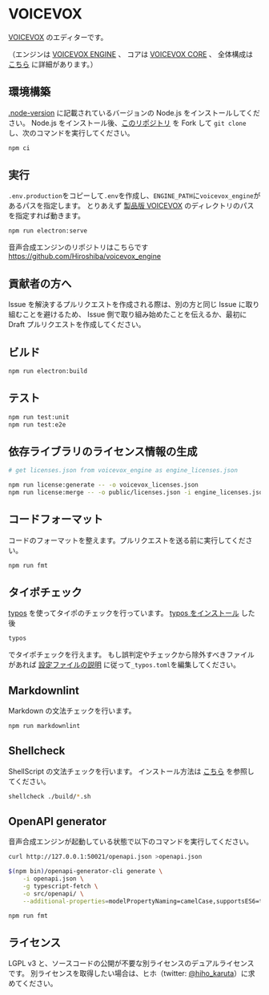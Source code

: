 # VOICEVOX

[VOICEVOX](https://voicevox.hiroshiba.jp/) のエディターです。

（エンジンは [VOICEVOX ENGINE](https://github.com/Hiroshiba/voicevox_engine/) 、
コアは [VOICEVOX CORE](https://github.com/Hiroshiba/voicevox_core/) 、
全体構成は [こちら](./docs/全体構成.md) に詳細があります。）

## 環境構築

[.node-version](.node-version) に記載されているバージョンの Node.js をインストールしてください。
Node.js をインストール後、[このリポジトリ](https://github.com/Hiroshiba/voicevox.git) を
Fork して `git clone` し、次のコマンドを実行してください。

```bash
npm ci
```

## 実行

`.env.production`をコピーして`.env`を作成し、`ENGINE_PATH`に`voicevox_engine`があるパスを指定します。
とりあえず [製品版 VOICEVOX](https://voicevox.hiroshiba.jp/) のディレクトリのパスを指定すれば動きます。

```bash
npm run electron:serve
```

音声合成エンジンのリポジトリはこちらです <https://github.com/Hiroshiba/voicevox_engine>

## 貢献者の方へ

Issue を解決するプルリクエストを作成される際は、別の方と同じ Issue に取り組むことを避けるため、
Issue 側で取り組み始めたことを伝えるか、最初に Draft プルリクエストを作成してください。

## ビルド

```bash
npm run electron:build
```

## テスト

```bash
npm run test:unit
npm run test:e2e
```

## 依存ライブラリのライセンス情報の生成

```bash
# get licenses.json from voicevox_engine as engine_licenses.json

npm run license:generate -- -o voicevox_licenses.json
npm run license:merge -- -o public/licenses.json -i engine_licenses.json -i voicevox_licenses.json
```

## コードフォーマット

コードのフォーマットを整えます。プルリクエストを送る前に実行してください。

```bash
npm run fmt
```

## タイポチェック

[typos](https://github.com/crate-ci/typos) を使ってタイポのチェックを行っています。
[typos をインストール](https://github.com/crate-ci/typos#install) した後

```bash
typos
```

でタイポチェックを行えます。
もし誤判定やチェックから除外すべきファイルがあれば
[設定ファイルの説明](https://github.com/crate-ci/typos#false-positives) に従って`_typos.toml`を編集してください。

## Markdownlint

Markdown の文法チェックを行います。

```bash
npm run markdownlint
```

## Shellcheck

ShellScript の文法チェックを行います。
インストール方法は [こちら](https://github.com/koalaman/shellcheck#installing) を参照してください。

```bash
shellcheck ./build/*.sh
```

## OpenAPI generator

音声合成エンジンが起動している状態で以下のコマンドを実行してください。

```bash
curl http://127.0.0.1:50021/openapi.json >openapi.json

$(npm bin)/openapi-generator-cli generate \
    -i openapi.json \
    -g typescript-fetch \
    -o src/openapi/ \
    --additional-properties=modelPropertyNaming=camelCase,supportsES6=true,withInterfaces=true,typescriptThreePlus=true

npm run fmt
```

## ライセンス

LGPL v3 と、ソースコードの公開が不要な別ライセンスのデュアルライセンスです。
別ライセンスを取得したい場合は、ヒホ（twitter: [@hiho_karuta](https://twitter.com/hiho_karuta)）に求めてください。
